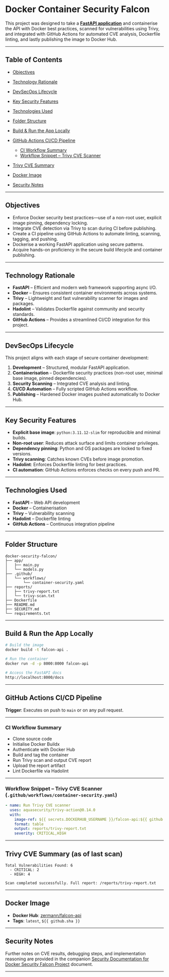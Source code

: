 # Docker Container Security Falcon

This project was designed to take a [**FastAPI application**](https://github.com/JThomas404/fastapi-project) and containerise the API with Docker best practices, scanned for vulnerabilities using Trivy, and integrated with GitHub Actions for automated CVE analysis, Dockerfile linting, and lastly publishing the image to Docker Hub.

---

## Table of Contents

* [Objectives](#objectives)
* [Technology Rationale](#technology-rationale)
* [DevSecOps Lifecycle](#devsecops-lifecycle)
* [Key Security Features](#key-security-features)
* [Technologies Used](#technologies-used)
* [Folder Structure](#folder-structure)
* [Build & Run the App Locally](#build--run-the-app-locally)
* [GitHub Actions CI/CD Pipeline](#github-actions-cicd-pipeline)

  * [CI Workflow Summary](#ci-workflow-summary)
  * [Workflow Snippet – Trivy CVE Scanner](#workflow-snippet--trivy-cve-scanner-githubworkflowscontainer-securityyaml)
* [Trivy CVE Summary](#trivy-cve-summary-as-of-last-scan)
* [Docker Image](#docker-image)
* [Security Notes](#security-notes)

---

## Objectives

* Enforce Docker security best practices—use of a non-root user, explicit image pinning, dependency locking.
* Integrate CVE detection via Trivy to scan during CI before publishing.
* Create a CI pipeline using GitHub Actions to automate linting, scanning, tagging, and pushing.
* Dockerise a working FastAPI application using secure patterns.
* Acquire hands-on proficiency in the secure build lifecycle and container publishing.

---

## Technology Rationale

* **FastAPI** – Efficient and modern web framework supporting async I/O.
* **Docker** – Ensures consistent container environments across systems.
* **Trivy** – Lightweight and fast vulnerability scanner for images and packages.
* **Hadolint** – Validates Dockerfile against community and security standards.
* **GitHub Actions** – Provides a streamlined CI/CD integration for this project.

---

## DevSecOps Lifecycle

This project aligns with each stage of secure container development:

1. **Development** – Structured, modular FastAPI application.
2. **Containerisation** – Dockerfile security practices (non-root user, minimal base image, pinned dependencies).
3. **Security Scanning** – Integrated CVE analysis and linting.
4. **CI/CD Automation** – Fully scripted GitHub Actions workflow.
5. **Publishing** – Hardened Docker images pushed automatically to Docker Hub.

---

## Key Security Features

* **Explicit base image**: `python:3.11.12-slim` for reproducible and minimal builds.
* **Non-root user**: Reduces attack surface and limits container privileges.
* **Dependency pinning**: Python and OS packages are locked to fixed versions.
* **Trivy scanning**: Catches known CVEs before image promotion.
* **Hadolint**: Enforces Dockerfile linting for best practices.
* **CI automation**: GitHub Actions enforces checks on every push and PR.

---

## Technologies Used

* **FastAPI** – Web API development
* **Docker** – Containerisation
* **Trivy** – Vulnerability scanning
* **Hadolint** – Dockerfile linting
* **GitHub Actions** – Continuous integration pipeline

---

## Folder Structure

```
docker-security-falcon/
├── app/
│   ├── main.py
│   └── models.py
├── .github/
│   └── workflows/
│       └── container-security.yaml
├── reports/
│   ├── trivy-report.txt      
│   └── trivy-scan.txt        
├── Dockerfile
├── README.md
├── SECURITY.md
└── requirements.txt
```

---

## Build & Run the App Locally

```bash
# Build the image
docker build -t falcon-api .

# Run the container
docker run -d -p 8000:8000 falcon-api

# Access the FastAPI docs
http://localhost:8000/docs
```

---

## GitHub Actions CI/CD Pipeline

**Trigger**: Executes on push to `main` or on any pull request.

---

### CI Workflow Summary

* Clone source code
* Initialise Docker Buildx
* Authenticate with Docker Hub
* Build and tag the container
* Run Trivy scan and output CVE report
* Upload the report artifact
* Lint Dockerfile via Hadolint

---

### Workflow Snippet – Trivy CVE Scanner (`.github/workflows/container-security.yaml`)

```yaml
- name: Run Trivy CVE scanner
  uses: aquasecurity/trivy-action@0.14.0
  with:
    image-ref: ${{ secrets.DOCKERHUB_USERNAME }}/falcon-api:${{ github.sha }}
    format: table
    output: reports/trivy-report.txt
    severity: CRITICAL,HIGH
```

---

## Trivy CVE Summary (as of last scan)

```
Total Vulnerabilities Found: 6
  - CRITICAL: 2
  - HIGH: 4

Scan completed successfully. Full report: /reports/trivy-report.txt
```

---

## Docker Image

* **Docker Hub**: [zermann/falcon-api](https://hub.docker.com/r/zermann/falcon-api)
* **Tags**: `latest`, `${{ github.sha }}`

---

## Security Notes

Further notes on CVE results, debugging steps, and implementation reasoning are provided in the companion [Security Documentation for Docker Security Falcon Project](./SECURITY.md) document.

---
